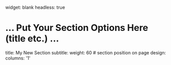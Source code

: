 widget: blank
headless: true

# ... Put Your Section Options Here (title etc.) ...
title: My New Section
subtitle:
weight: 60  # section position on page
design:
  columns: '1'